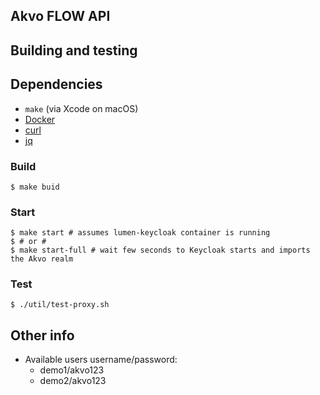 
## Akvo FLOW API


## Building and testing

## Dependencies

* `make` (via Xcode on macOS)
* [Docker](https://docs.docker.com/engine/installation/)
* [curl](https://curl.haxx.se/)
* [jq](https://stedolan.github.io/jq/)

### Build

    $ make buid

### Start

	$ make start # assumes lumen-keycloak container is running
	$ # or #
	$ make start-full # wait few seconds to Keycloak starts and imports the Akvo realm


### Test

    $ ./util/test-proxy.sh

## Other info

* Available users username/password:
  * demo1/akvo123
  * demo2/akvo123
